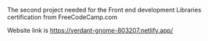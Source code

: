 The second project needed for the Front end development Libraries certification from FreeCodeCamp.com

Website link is https://verdant-gnome-803207.netlify.app/
